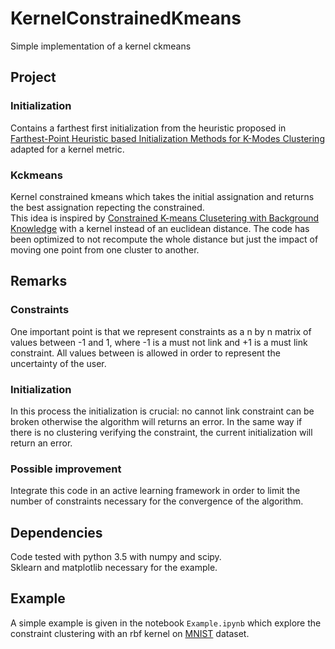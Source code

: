 # KernelConstrainedKmeans
Simple implementation of a kernel ckmeans

## Project
### Initialization
Contains a farthest first initialization from the heuristic proposed in [Farthest-Point Heuristic based Initialization Methods for K-Modes Clustering](https://arxiv.org/pdf/cs/0610043.pdf) adapted for a kernel metric.

### Kckmeans
Kernel constrained kmeans which takes the initial assignation and returns the best assignation repecting the constrained.  
This idea is inspired by [Constrained K-means Clusetering with Background Knowledge](https://pdfs.semanticscholar.org/0bac/ca0993a3f51649a6bb8dbb093fc8d8481ad4.pdf) with a kernel instead of an euclidean distance. The code has been optimized to not recompute the whole distance but just the impact of moving one point from one cluster to another.

## Remarks
### Constraints
One important point is that we represent constraints as a n by n matrix of values between -1 and 1, where -1 is a must not link and +1 is a must link constraint. All values between is allowed in order to represent the uncertainty of the user.

### Initialization
In this process the initialization is crucial: no cannot link constraint can be broken otherwise the algorithm will returns an error. In the same way if there is no clustering verifying the constraint, the current initialization will return an error.

### Possible improvement
Integrate this code in an active learning framework in order to limit the number of constraints necessary for the convergence of the algorithm.

## Dependencies
Code tested with python 3.5 with numpy and scipy.  
Sklearn and matplotlib necessary for the example.

## Example
A simple example is given in the notebook `Example.ipynb` which explore the constraint clustering with an rbf kernel on [MNIST](http://yann.lecun.com/exdb/mnist/) dataset.
